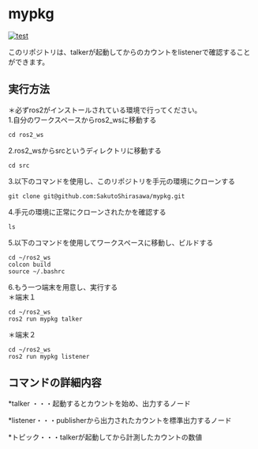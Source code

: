 # mypkg  
[![test](https://github.com/SakutoShirasawa/ros2/actions/workflows/test.yml/badge.svg)](https://github.com/SakutoShirasawa/ros2/actions/workflows/test.yml)  

このリポジトリは、talkerが起動してからのカウントをlistenerで確認することができます。  

## 実行方法  
＊必ずros2がインストールされている環境で行ってください。  
1.自分のワークスペースからros2_wsに移動する  
```
cd ros2_ws
```
2.ros2_wsからsrcというディレクトリに移動する  
```
cd src
```
3.以下のコマンドを使用し、このリポジトリを手元の環境にクローンする  
```
git clone git@github.com:SakutoShirasawa/mypkg.git
```
4.手元の環境に正常にクローンされたかを確認する
```
ls
```
5.以下のコマンドを使用してワークスペースに移動し、ビルドする  
```
cd ~/ros2_ws  
colcon build  
source ~/.bashrc  
```
6.もう一つ端末を用意し、実行する  
＊端末１  
```
cd ~/ros2_ws  
ros2 run mypkg talker  
```

＊端末２  
```
cd ~/ros2_ws
ros2 run mypkg listener
```













## コマンドの詳細内容  
*talker ・・・起動するとカウントを始め、出力するノード  

*listener・・・publisherから出力されたカウントを標準出力するノード  

*トピック・・・talkerが起動してから計測したカウントの数値  

